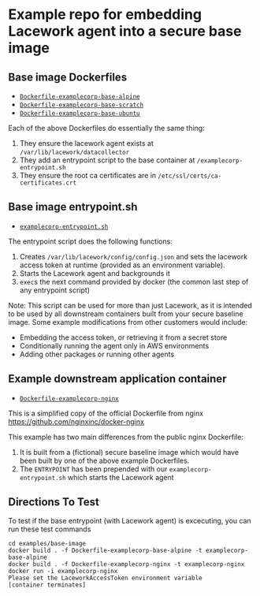 # Example repo for embedding Lacework agent into a secure base image


## Base image Dockerfiles
- [`Dockerfile-examplecorp-base-alpine`](Dockerfile-examplecorp-base-alpine)
- [`Dockerfile-examplecorp-base-scratch`](Dockerfile-examplecorp-base-scratch)
- [`Dockerfile-examplecorp-base-ubuntu`](Dockerfile-examplecorp-base-ubuntu)

Each of the above Dockerfiles do essentially the same thing:

1. They ensure the lacework agent exists at `/var/lib/lacework/datacollector`
1. They add an entrypoint script to the base container at `/examplecorp-entrypoint.sh`
1. They ensure the root ca certificates are in `/etc/ssl/certs/ca-certificates.crt`

## Base image entrypoint.sh
- [`examplecorp-entrypoint.sh`](examplecorp-entrypoint.sh)

The entrypoint script does the following functions:
1. Creates `/var/lib/lacework/config/config.json` and sets the lacework access token at runtime (provided as an environment variable).
1. Starts the Lacework agent and backgrounds it
1. `exec`s the next command provided by docker (the common last step of any entrypoint script)

Note: This script can be used for more than just Lacework, as it is intended to be used by all downstream containers built from your secure baseline image.  Some example modifications from other customers would include:

- Embedding the access token, or retrieving it from a secret store
- Conditionally running the agent only in AWS environments
- Adding other packages or running other agents


## Example downstream application container
- [`Dockerfile-examplecorp-nginx`](Dockerfile-examplecorp-nginx)

This is a simplified copy of the official Dockerfile from nginx https://github.com/nginxinc/docker-nginx

This example has two main differences from the public nginx Dockerfile:

1. It is built from a (fictional) secure baseline image which would have been built by one of the above example Dockerfiles.
1. The `ENTRYPOINT` has been prepended with our `examplecorp-entrypoint.sh` which starts the Lacework agent


## Directions To Test

To test if the base entrypoint (with Lacework agent) is excecuting, you can run these test commands

```
cd examples/base-image
docker build . -f Dockerfile-examplecorp-base-alpine -t examplecorp-base-alpine
docker build . -f Dockerfile-examplecorp-nginx -t examplecorp-nginx
docker run -i examplecorp-nginx
Please set the LaceworkAccessToken environment variable
[container terminates]
```